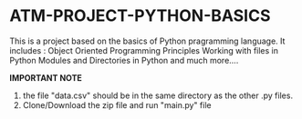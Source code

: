 # ATM-PROJECT-PYTHON-BASICS

This is a project based on the basics of Python pragramming language.
It includes :
Object Oriented Programming Principles 
Working with files in Python
Modules and Directories in Python 
and much more....

**IMPORTANT NOTE**
1) the file "data.csv" should be in the same directory as the other .py files.                                                  
2) Clone/Download the zip file and run "main.py" file
       
